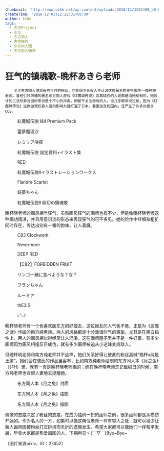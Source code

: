 ```yaml
---
thumbnail: 'http://www.uzkk.net/wp-content/uploads/2018/12/1282409_p0-825x510.jpg'
createTime: '2018-12-03T12:22:31+00:00'
author: Echo
tags:
  - 东方Project
  - 东方
  - 东方同人
  - 东方画师
  - 东方同人图
  - 东方同人画师
---
```


# 狂气的镇魂歌-晩杯あきら老师

		关注东方同人游戏有些年月的粉丝，可能很少会有人不认识这位著名的狂气画师——晚杯晓老师。曾经引领风骚的著名东方同人游戏《红魔城传说》及其续作的人设都是由她绘制的，她设计的二设形象对当时来说是个不小的冲击。即使不关注游戏的人，也几乎都听说过他，因为《红魔城传说》这款游戏仅靠人设的影响力就红遍了日本，甚至波及到国内，还产生了许多的相关COS。

<figure>
  <img src="http://www.uzkk.net/wp-content/uploads/2018/12/23745373_p0.jpg" alt=""/>
  <figcaption>紅魔城伝説 I&II Premium Pack</figcaption>
</figure>

<figure>
  <img src="http://www.uzkk.net/wp-content/uploads/2018/12/5584424_p0-1024x768.jpg" alt=""/>
  <figcaption>霊夢魔理沙</figcaption>
</figure>

<figure>
  <img src="http://www.uzkk.net/wp-content/uploads/2018/12/5575406_p0-1024x768.jpg" alt=""/>
  <figcaption>レミリア咲夜</figcaption>
</figure>

<figure>
  <img src="http://www.uzkk.net/wp-content/uploads/2018/12/9222407_p0.jpg" alt=""/>
  <figcaption>紅魔城伝説 設定資料+イラスト集</figcaption>
</figure>

<figure>
  <img src="http://www.uzkk.net/wp-content/uploads/2018/12/20125876_p0.jpg" alt=""/>
  <figcaption>RED</figcaption>
</figure>

<figure>
  <img src="http://www.uzkk.net/wp-content/uploads/2018/12/20782601_p0-732x1024.jpg" alt=""/>
  <figcaption>紅魔城伝説IIイラストレーションワークス</figcaption>
</figure>

<figure>
  <img src="http://www.uzkk.net/wp-content/uploads/2018/12/9035411_p0.jpg" alt=""/>
  <figcaption>Flandre Scarlet</figcaption>
</figure>

<figure>
  <img src="http://www.uzkk.net/wp-content/uploads/2018/12/29181994_p0.jpg" alt=""/>
  <figcaption>妖夢ちゃん</figcaption>
</figure>

<figure>
  <img src="http://www.uzkk.net/wp-content/uploads/2018/12/14811166_p0.jpg" alt=""/>
  <figcaption>紅魔城伝説Ⅱ 妖幻の鎮魂歌</figcaption>
</figure>

晚杯晓老师的画风相当狂气，虽然画风狂气的画师也有不少，但是像晚杯晓老师这种画功精湛，并且用意识流的形态来表现狂气的可不多见。她的绘作中纤细和粗犷同时存在，传达出别有一番的韵味，让人着魔。

<figure>
  <img src="http://www.uzkk.net/wp-content/uploads/2018/12/32267067_p0.jpg" alt=""/>
  <figcaption>C83:Clockwork</figcaption>
</figure>

<figure>
  <img src="http://www.uzkk.net/wp-content/uploads/2018/12/29201517_p0.jpg" alt=""/>
  <figcaption>Nevermore</figcaption>
</figure>

<figure>
  <img src="http://www.uzkk.net/wp-content/uploads/2018/12/27496231_p0.jpg" alt=""/>
  <figcaption>DEEP RED</figcaption>
</figure>

<figure>
  <img src="http://www.uzkk.net/wp-content/uploads/2018/12/29183487_p0-730x1024.jpg" alt=""/>
  <figcaption>【C82】FORBIDDEN FRUIT</figcaption>
</figure>

<figure>
  <img src="http://www.uzkk.net/wp-content/uploads/2018/12/17898589_p0.jpg" alt=""/>
  <figcaption>リンゴ一緒に食べような？な？</figcaption>
</figure>

<figure>
  <img src="http://www.uzkk.net/wp-content/uploads/2018/12/6524604_p0-1024x640.jpg" alt=""/>
  <figcaption>フランちゃん</figcaption>
</figure>

<figure>
  <img src="http://www.uzkk.net/wp-content/uploads/2018/12/6272599_p0-1024x768.jpg" alt=""/>
  <figcaption>ルーミア</figcaption>
</figure>

<figure>
  <img src="http://www.uzkk.net/wp-content/uploads/2018/12/27481266_p0.jpg" alt=""/>
  <figcaption>thE3.5</figcaption>
</figure>

<figure>
  <img src="http://www.uzkk.net/wp-content/uploads/2018/12/1282409_p0.jpg" alt=""/>
  <figcaption>ﾚ㍉ｧ</figcaption>
</figure>

晚杯晓老师有一个也喜欢画东方的好姬友，这位姬友的人气也不低，正是为《恶魔之谜》作画的南方纯老师。两人的风格都是十分潇洒帅气的类型，尤其是在黑白稿件上，两人的画风相似得经常让人混淆。这在画师圈子里并不是一件好事。有多少画师因为画风相撞反目成仇，就有多少画师被迫从小迷妹变成敌人。

但晚杯晓老师和南方纯老师并不这样，她们关系好得让彼此的粉丝高喊“晚杯x纯是王道”。她们会在彼此的作品里客串，比如南方纯老师绘制的东方同人本《月之兔》（非H）里，就有一页是晚杯晓老师画的；而在晚杯晓老师忘记截稿日的时候，南方纯老师也会很人妻地去提醒她。

<figure>
  <img src="http://www.uzkk.net/wp-content/uploads/2018/12/ae67159759ee3d6d06da1c1a41166d224e4ade9a.jpg" alt=""/>
  <figcaption>东方同人本《月之兔》封面</figcaption>
</figure>

<figure>
  <img src="http://www.uzkk.net/wp-content/uploads/2018/12/17872981_p0.jpg" alt=""/>
  <figcaption>东方同人本《月之兔》插图</figcaption>
</figure>

<figure>
  <img src="http://www.uzkk.net/wp-content/uploads/2018/12/45fbfe11728b47105f64661dc1cec3fdfd032377-715x1024.jpg" alt=""/>
  <figcaption>东方同人本《月之兔》插图</figcaption>
</figure>

偶像的态度决定了粉丝的态度，在成为独树一帜的画师之前，很多画师都是从模仿开始的。作为名人的一方，如果可以像这两位老师一样有容人之肚，就可以减少让新人画师因被粉丝打压排挤而夭折的遗憾发生。希望大家都可以像她们一样和平发展，毕竟大家都是热爱画图的人，下期再见ヾ(￣▽￣)Bye~Bye~

（图片来源pixiv，ID：27452）
